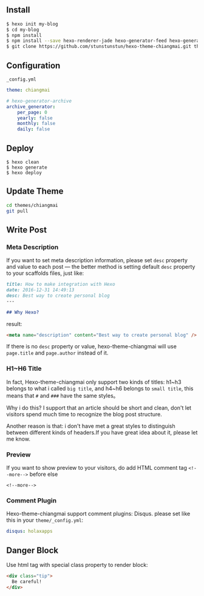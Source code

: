 ## Install

``` bash
$ hexo init my-blog
$ cd my-blog
$ npm install
$ npm install --save hexo-renderer-jade hexo-generator-feed hexo-generator-sitemap hexo-browsersync hexo-generator-archive
$ git clone https://github.com/stunstunstun/hexo-theme-chiangmai.git themes/chiangmai
```

## Configuration

`_config.yml`

```yaml
theme: chiangmai

# hexo-generator-archive
archive_generator:
    per_page: 0
    yearly: false
    monthly: false
    daily: false
```
## Deploy

```shell
$ hexo clean
$ hexo generate
$ hexo deploy
```

## Update Theme

``` bash
cd themes/chiangmai
git pull
```

## Write Post

### Meta Description

If you want to set meta description information, please set `desc` property and value to each post — the better method is setting default `desc` property to your scaffolds files, just like:

```md
title: How to make integration with Hexo
date: 2016-12-31 14:49:13
desc: Best way to create personal blog
---

## Why Hexo?

```

result:

```html
<meta name="description" content="Best way to create personal blog" />
```

If there is no `desc` property or value, hexo-theme-chiangmai will use `page.title` and `page.author` instead of it.

### H1~H6 Title

In fact, Hexo-theme-chiangmai only support two kinds of titles: h1~h3 belongs to what i called `big title`, and h4~h6 belongs to `small title`, this means that `#` and `###` have the same styles。

Why i do this? I support that an article should be short and clean, don't let visitors spend much time to recognize the blog post structure.

Another reason is that: i don't have met a great styles to distinguish between different kinds of headers.If you have great idea about it, please let me know.

### Preview

If you want to show preview to your visitors, do add HTML comment tag `<!--more-->` before else

```
<!--more-->
```

### Comment Plugin

Hexo-theme-chiangmai support comment plugins: Disqus. please set like this in your `theme/_config.yml`:

```yaml
disqus: holaxapps
```

## Danger Block

Use html tag with special class property to render block:

```html
<div class="tip">
  Be careful!
</div>
```
